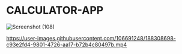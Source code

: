 # CALCULATOR-APP
![Screenshot (108)](https://user-images.githubusercontent.com/106691248/188308643-01811b33-c0bb-4c20-831a-62382a7e3660.png)


https://user-images.githubusercontent.com/106691248/188308698-c93e2fd4-9801-4726-aa17-b72b4c80497b.mp4

